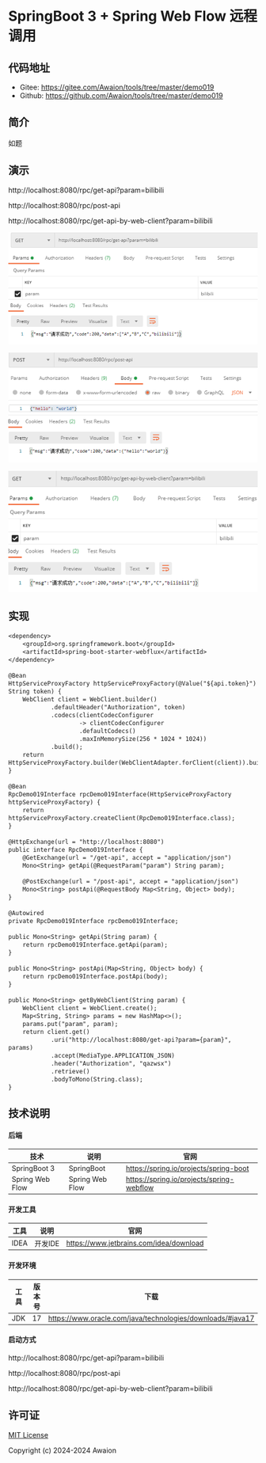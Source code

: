 # SpringBoot 3 + Spring Web Flow 远程调用

## 代码地址

- Gitee: https://gitee.com/Awaion/tools/tree/master/demo019
- Github: https://github.com/Awaion/tools/tree/master/demo019

## 简介

如题

## 演示

http://localhost:8080/rpc/get-api?param=bilibili

http://localhost:8080/rpc/post-api

http://localhost:8080/rpc/get-api-by-web-client?param=bilibili

![001.png](src/main/resources/init/001.png)

![001.png](src/main/resources/init/002.png)

![001.png](src/main/resources/init/003.png)

## 实现

```
<dependency>
    <groupId>org.springframework.boot</groupId>
    <artifactId>spring-boot-starter-webflux</artifactId>
</dependency>

@Bean
HttpServiceProxyFactory httpServiceProxyFactory(@Value("${api.token}") String token) {
    WebClient client = WebClient.builder()
            .defaultHeader("Authorization", token)
            .codecs(clientCodecConfigurer
                    -> clientCodecConfigurer
                    .defaultCodecs()
                    .maxInMemorySize(256 * 1024 * 1024))
            .build();
    return HttpServiceProxyFactory.builder(WebClientAdapter.forClient(client)).build();
}

@Bean
RpcDemo019Interface rpcDemo019Interface(HttpServiceProxyFactory httpServiceProxyFactory) {
    return httpServiceProxyFactory.createClient(RpcDemo019Interface.class);
}

@HttpExchange(url = "http://localhost:8080")
public interface RpcDemo019Interface {
    @GetExchange(url = "/get-api", accept = "application/json")
    Mono<String> getApi(@RequestParam("param") String param);

    @PostExchange(url = "/post-api", accept = "application/json")
    Mono<String> postApi(@RequestBody Map<String, Object> body);
}

@Autowired
private RpcDemo019Interface rpcDemo019Interface;

public Mono<String> getApi(String param) {
    return rpcDemo019Interface.getApi(param);
}

public Mono<String> postApi(Map<String, Object> body) {
    return rpcDemo019Interface.postApi(body);
}

public Mono<String> getByWebClient(String param) {
    WebClient client = WebClient.create();
    Map<String, String> params = new HashMap<>();
    params.put("param", param);
    return client.get()
            .uri("http://localhost:8080/get-api?param={param}", params)
            .accept(MediaType.APPLICATION_JSON)
            .header("Authorization", "qazwsx")
            .retrieve()
            .bodyToMono(String.class);
}
```

## 技术说明

#### 后端

| 技术           | 说明                | 官网                                           |
|--------------| ------------------- | ---------------------------------------------- |
| SpringBoot 3 | SpringBoot     | https://spring.io/projects/spring-boot         |
| Spring Web Flow   | Spring Web Flow     | https://spring.io/projects/spring-webflow         |

#### 开发工具

| 工具          | 说明                | 官网                                            |
| ------------- | ------------------- | ----------------------------------------------- |
| IDEA          | 开发IDE             | https://www.jetbrains.com/idea/download         |

#### 开发环境

| 工具     | 版本号  | 下载                                                                                 |
|--------| ------ | ------------------------------------------------------------                         |
| JDK  | 17  | https://www.oracle.com/java/technologies/downloads/#java17 |

#### 启动方式

http://localhost:8080/rpc/get-api?param=bilibili

http://localhost:8080/rpc/post-api

http://localhost:8080/rpc/get-api-by-web-client?param=bilibili

## 许可证

[MIT License](https://opensource.org/license/mit)

Copyright (c) 2024-2024 Awaion

